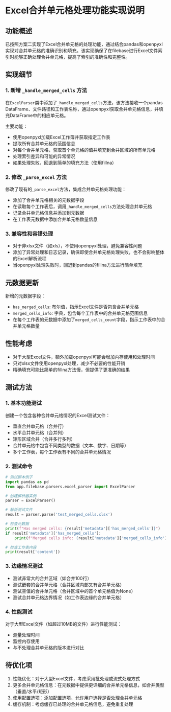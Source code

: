 # Excel合并单元格处理功能实现说明

## 功能概述
已按照方案二实现了Excel合并单元格的处理功能，通过结合pandas和openpyxl实现对合并单元格的准确识别和填充。该实现确保了在filebase进行Excel文件索引时能够正确处理合并单元格，提高了索引的准确性和完整性。

## 实现细节

### 1. 新增 `_handle_merged_cells` 方法
在`ExcelParser`类中添加了`_handle_merged_cells`方法，该方法接收一个pandas DataFrame、文件路径和工作表名称，通过openpyxl获取合并单元格信息，并填充DataFrame中的相应单元格。

主要功能：
- 使用openpyxl加载Excel工作簿并获取指定工作表
- 提取所有合并单元格的范围信息
- 对每个合并单元格，获取首个单元格的值并填充到合并区域的所有单元格
- 处理索引差异和可能的异常情况
- 如果处理失败，回退到简单的填充方法（使用fillna）

### 2. 修改 `_parse_excel` 方法
修改了现有的`_parse_excel`方法，集成合并单元格处理功能：

- 添加了合并单元格相关的元数据字段
- 在读取每个工作表后，调用`_handle_merged_cells`方法处理合并单元格
- 记录合并单元格信息并添加到元数据
- 在工作表元数据中添加合并单元格数量信息

### 3. 兼容性和容错处理
- 对于非xlsx文件（如xls），不使用openpyxl处理，避免兼容性问题
- 添加了异常处理和日志记录，确保即使合并单元格处理失败，也不会影响整体的Excel解析流程
- 当openpyxl处理失败时，回退到pandas的fillna方法进行简单填充

## 元数据更新
新增的元数据字段：
- `has_merged_cells`: 布尔值，指示Excel文件是否包含合并单元格
- `merged_cells_info`: 字典，包含每个工作表中的合并单元格范围信息
- 在每个工作表的元数据中添加了`merged_cells_count`字段，指示工作表中的合并单元格数量

## 性能考虑
- 对于大型Excel文件，额外加载openpyxl可能会增加内存使用和处理时间
- 只对xlsx文件使用openpyxl处理，减少不必要的性能开销
- 精确填充可能比简单的fillna方法慢，但提供了更准确的结果

## 测试方法

### 1. 基本功能测试
创建一个包含各种合并单元格情况的Excel测试文件：
- 垂直合并单元格（合并行）
- 水平合并单元格（合并列）
- 矩形区域合并（合并多行多列）
- 合并单元格中包含不同类型的数据（文本、数字、日期等）
- 多个工作表，每个工作表有不同的合并单元格情况

### 2. 测试命令
```python
# 测试脚本例子
import pandas as pd
from app.filebase.parsers.excel_parser import ExcelParser

# 创建解析器实例
parser = ExcelParser()

# 解析测试文件
result = parser.parse('test_merged_cells.xlsx')

# 检查元数据
print(f"Has merged cells: {result['metadata']['has_merged_cells']}")
if result['metadata']['has_merged_cells']:
    print(f"Merged cells info: {result['metadata']['merged_cells_info']}")

# 检查工作表内容
print(result['content'])
```

### 3. 边缘情况测试
- 测试非常大的合并区域（如合并100行）
- 测试嵌套的合并单元格（合并区域内部又有合并单元格）
- 测试空值的合并单元格（合并区域中的首个单元格值为None）
- 测试合并单元格边界情况（如工作表边缘的合并单元格）

### 4. 性能测试
对于大型Excel文件（如超过10MB的文件）进行性能测试：
- 测量处理时间
- 监控内存使用
- 与不处理合并单元格的版本进行对比

## 待优化项
1. 性能优化：对于大型Excel文件，考虑采用批处理或流式处理方式
2. 更多合并单元格信息：在元数据中提供更详细的合并单元格信息，如合并类型（垂直/水平/矩形）
3. 使用配置选项：添加配置选项，允许用户选择是否处理合并单元格
4. 缓存机制：考虑缓存已处理的合并单元格信息，避免重复处理 